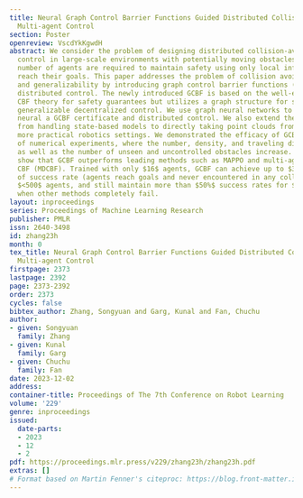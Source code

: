 ```yaml
---
title: Neural Graph Control Barrier Functions Guided Distributed Collision-avoidance
  Multi-agent Control
section: Poster
openreview: VscdYkKgwdH
abstract: We consider the problem of designing distributed collision-avoidance multi-agent
  control in large-scale environments with potentially moving obstacles, where a large
  number of agents are required to maintain safety using only local information and
  reach their goals. This paper addresses the problem of collision avoidance, scalability,
  and generalizability by introducing graph control barrier functions (GCBFs) for
  distributed control. The newly introduced GCBF is based on the well-established
  CBF theory for safety guarantees but utilizes a graph structure for scalable and
  generalizable decentralized control. We use graph neural networks to learn both
  neural a GCBF certificate and distributed control. We also extend the framework
  from handling state-based models to directly taking point clouds from LiDAR for
  more practical robotics settings. We demonstrated the efficacy of GCBF in a variety
  of numerical experiments, where the number, density, and traveling distance of agents,
  as well as the number of unseen and uncontrolled obstacles increase. Empirical results
  show that GCBF outperforms leading methods such as MAPPO and multi-agent distributed
  CBF (MDCBF). Trained with only $16$ agents, GCBF can achieve up to $3$ times improvement
  of success rate (agents reach goals and never encountered in any collisions) on
  $<500$ agents, and still maintain more than $50%$ success rates for $>\!1000$ agents
  when other methods completely fail.
layout: inproceedings
series: Proceedings of Machine Learning Research
publisher: PMLR
issn: 2640-3498
id: zhang23h
month: 0
tex_title: Neural Graph Control Barrier Functions Guided Distributed Collision-avoidance
  Multi-agent Control
firstpage: 2373
lastpage: 2392
page: 2373-2392
order: 2373
cycles: false
bibtex_author: Zhang, Songyuan and Garg, Kunal and Fan, Chuchu
author:
- given: Songyuan
  family: Zhang
- given: Kunal
  family: Garg
- given: Chuchu
  family: Fan
date: 2023-12-02
address:
container-title: Proceedings of The 7th Conference on Robot Learning
volume: '229'
genre: inproceedings
issued:
  date-parts:
  - 2023
  - 12
  - 2
pdf: https://proceedings.mlr.press/v229/zhang23h/zhang23h.pdf
extras: []
# Format based on Martin Fenner's citeproc: https://blog.front-matter.io/posts/citeproc-yaml-for-bibliographies/
---
```

